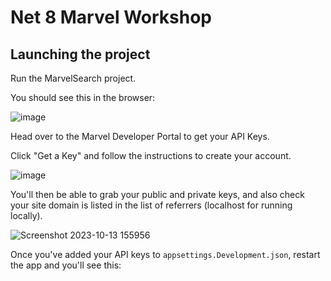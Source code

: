 # Net 8 Marvel Workshop

## Launching the project
Run the MarvelSearch project.

You should see this in the browser:

![image](https://github.com/jonhilt/MarvelSearchNet8/assets/102787/031627e0-0a80-4816-bfe4-6d698fdee4b7)

Head over to the Marvel Developer Portal to get your API Keys. 

Click "Get a Key" and follow the instructions to create your account.

![image](https://github.com/jonhilt/MarvelSearchNet8/assets/102787/53cddd8d-7193-41e4-ab9e-6072b68a08a3)

You'll then be able to grab your public and private keys, and also check your site domain is listed in the list of referrers (localhost for running locally).

![Screenshot 2023-10-13 155956](https://github.com/jonhilt/MarvelSearchNet8/assets/102787/f91492e1-b6e9-44ba-bbd9-c003eed1cc4b)

Once you've added your API keys to `appsettings.Development.json`, restart the app and you'll see this:
